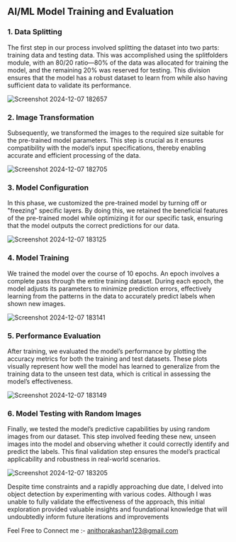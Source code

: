 ## AI/ML Model Training and Evaluation
### 1. Data Splitting
The first step in our process involved splitting the dataset into two parts: training data and testing data. This was accomplished using the splitfolders module, with an 80/20 ratio—80% of the data was allocated for training the model, and the remaining 20% was reserved for testing. This division ensures that the model has a robust dataset to learn from while also having sufficient data to validate its performance.

![Screenshot 2024-12-07 182657](https://github.com/user-attachments/assets/09b05b55-f4ad-4148-96a0-1287374e4e09)

### 2. Image Transformation
Subsequently, we transformed the images to the required size suitable for the pre-trained model parameters. This step is crucial as it ensures compatibility with the model’s input specifications, thereby enabling accurate and efficient processing of the data.

![Screenshot 2024-12-07 182705](https://github.com/user-attachments/assets/4b6f03c1-dddb-4c56-9a6f-c8d9dc5b44a4)

### 3. Model Configuration
In this phase, we customized the pre-trained model by turning off or "freezing" specific layers. By doing this, we retained the beneficial features of the pre-trained model while optimizing it for our specific task, ensuring that the model outputs the correct predictions for our data.

![Screenshot 2024-12-07 183125](https://github.com/user-attachments/assets/70376e39-8922-4701-9a10-e05f421ce362)

### 4. Model Training
We trained the model over the course of 10 epochs. An epoch involves a complete pass through the entire training dataset. During each epoch, the model adjusts its parameters to minimize prediction errors, effectively learning from the patterns in the data to accurately predict labels when shown new images.

![Screenshot 2024-12-07 183141](https://github.com/user-attachments/assets/7aba1c46-c581-4fda-b997-309f657231c4)

### 5. Performance Evaluation
After training, we evaluated the model’s performance by plotting the accuracy metrics for both the training and test datasets. These plots visually represent how well the model has learned to generalize from the training data to the unseen test data, which is critical in assessing the model’s effectiveness.

![Screenshot 2024-12-07 183149](https://github.com/user-attachments/assets/aedbcb8f-6822-4346-9916-40951046a698)

### 6. Model Testing with Random Images
Finally, we tested the model’s predictive capabilities by using random images from our dataset. This step involved feeding these new, unseen images into the model and observing whether it could correctly identify and predict the labels. This final validation step ensures the model’s practical applicability and robustness in real-world scenarios.

![Screenshot 2024-12-07 183205](https://github.com/user-attachments/assets/c7c46583-1560-4d80-991b-cdd37f4e975e)

 Despite time constraints and a rapidly approaching due date, I delved into object detection by experimenting with various codes. Although I was unable to fully validate the effectiveness of the approach, this initial exploration provided valuable insights and foundational knowledge that will undoubtedly inform future iterations and improvements

Feel Free to Connect me :- anithprakashan123@gmail.com



